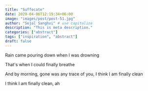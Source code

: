 ```yaml
---
title: "Suffocate"
date: 2020-04-06T12:19:34+06:00
image: "images/post/post-51.jpg"
author: "Sejal Sanghvi" # use capitalize
description: "This is meta description."
categories: ["abstract"]
tags: ["inspiration", "abstract"]
draft: false
---
```

Rain came pouring down when I was drowning

That's when I could finally breathe

And by morning, gone was any trace of you, I think I am finally clean

I think I am finally clean, ah